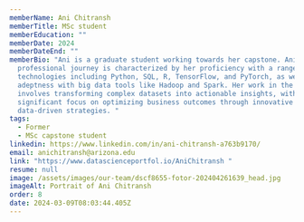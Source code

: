 ```yaml
---
memberName: Ani Chitransh
memberTitle: MSc student
memberEducation: ""
memberDate: 2024
memberDateEnd: ""
memberBio: "Ani is a graduate student working towards her capstone. Ani’s
  professional journey is characterized by her proficiency with a range of
  technologies including Python, SQL, R, TensorFlow, and PyTorch, as well as her
  adeptness with big data tools like Hadoop and Spark. Her work in the lab
  involves transforming complex datasets into actionable insights, with a
  significant focus on optimizing business outcomes through innovative
  data-driven strategies. "
tags:
  - Former
  - MSc capstone student
linkedin: https://www.linkedin.com/in/ani-chitransh-a763b9170/
email: anichitransh@arizona.edu
link: "https://www.datascienceportfol.io/AniChitransh "
resume: null
image: /assets/images/our-team/dscf8655-fotor-202404261639_head.jpg
imageAlt: Portrait of Ani Chitransh
order: 8
date: 2024-03-09T08:03:44.405Z
---
```

